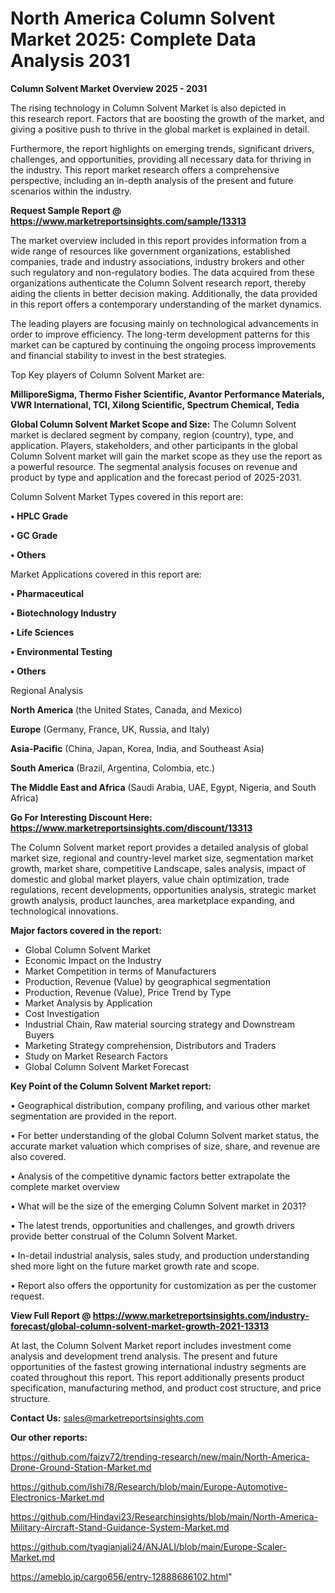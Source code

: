  # North America Column Solvent Market 2025: Complete Data Analysis 2031

<Strong> Column Solvent Market Overview 2025 - 2031</strong>

The rising technology in Column Solvent Market is also depicted in this research report. Factors that are boosting the growth of the market, and giving a positive push to thrive in the global market is explained in detail.

Furthermore, the report highlights on emerging trends, significant drivers, challenges, and opportunities, providing all necessary data for thriving in the industry. This report market research offers a comprehensive perspective, including an in-depth analysis of the present and future scenarios within the industry.

<strong>Request Sample Report @ <a href=https://www.marketreportsinsights.com/sample/13313>https://www.marketreportsinsights.com/sample/13313</a></strong>

The market overview included in this report provides information from a wide range of resources like government organizations, established companies, trade and industry associations, industry brokers and other such regulatory and non-regulatory bodies. The data acquired from these organizations authenticate the Column Solvent research report, thereby aiding the clients in better decision making. Additionally, the data provided in this report offers a contemporary understanding of the market dynamics.

The leading players are focusing mainly on technological advancements in order to improve efficiency. The long-term development patterns for this market can be captured by continuing the ongoing process improvements and financial stability to invest in the best strategies.

Top Key players of Column Solvent Market are:

<strong>MilliporeSigma, Thermo Fisher Scientific, Avantor Performance Materials, VWR International, TCI, Xilong Scientific, Spectrum Chemical, Tedia</strong>

<strong><b>Global Column Solvent Market Scope and Size:</b></strong>
The Column Solvent market is declared segment by company, region (country), type, and application. Players, stakeholders, and other participants in the global Column Solvent market will gain the market scope as they use the report as a powerful resource. The segmental analysis focuses on revenue and product by type and application and the forecast period of 2025-2031.

Column Solvent Market Types covered in this report are:

<strong>• HPLC Grade

• GC Grade

• Others</strong>

Market Applications covered in this report are:

<strong>• Pharmaceutical

• Biotechnology Industry

• Life Sciences

• Environmental Testing

• Others</strong> 

Regional Analysis

<strong>North America</strong> (the United States, Canada, and Mexico)

<strong>Europe</strong> (Germany, France, UK, Russia, and Italy)

<strong>Asia-Pacific</strong> (China, Japan, Korea, India, and Southeast Asia)

<strong>South America</strong> (Brazil, Argentina, Colombia, etc.)

<strong>The Middle East and Africa</strong> (Saudi Arabia, UAE, Egypt, Nigeria, and South Africa)

<strong>Go For Interesting Discount Here: <a href=https://www.marketreportsinsights.com/discount/13313>https://www.marketreportsinsights.com/discount/13313</a></strong>

The Column Solvent market report provides a detailed analysis of global market size, regional and country-level market size, segmentation market growth, market share, competitive Landscape, sales analysis, impact of domestic and global market players, value chain optimization, trade regulations, recent developments, opportunities analysis, strategic market growth analysis, product launches, area marketplace expanding, and technological innovations.

<strong><b>Major factors covered in the report:</b></strong>
<ul>
  <li>Global Column Solvent Market </li>
  <li>Economic Impact on the Industry</li>
  <li>Market Competition in terms of Manufacturers</li>
  <li>Production, Revenue (Value) by geographical segmentation</li>
  <li>Production, Revenue (Value), Price Trend by Type</li>
  <li>Market Analysis by Application</li>
  <li>Cost Investigation</li>
  <li>Industrial Chain, Raw material sourcing strategy and Downstream Buyers</li>
  <li>Marketing Strategy comprehension, Distributors and Traders</li>
  <li>Study on Market Research Factors</li>
  <li>Global Column Solvent Market Forecast</li>
</ul>

<strong><b>Key Point of the Column Solvent Market report:</b></strong>

• Geographical distribution, company profiling, and various other market segmentation are provided in the report.

• For better understanding of the global Column Solvent market status, the accurate market valuation which comprises of size, share, and revenue are also covered.

• Analysis of the competitive dynamic factors better extrapolate the complete market overview

• What will be the size of the emerging Column Solvent market in 2031?

• The latest trends, opportunities and challenges, and growth drivers provide better construal of the Column Solvent Market.

• In-detail industrial analysis, sales study, and production understanding shed more light on the future market growth rate and scope.

• Report also offers the opportunity for customization as per the customer request.

<strong><b>View Full Report @ <a href=https://www.marketreportsinsights.com/industry-forecast/global-column-solvent-market-growth-2021-13313>https://www.marketreportsinsights.com/industry-forecast/global-column-solvent-market-growth-2021-13313</a></b></strong>


At last, the Column Solvent Market report includes investment come analysis and development trend analysis. The present and future opportunities of the fastest growing international industry segments are coated throughout this report. This report additionally presents product specification, manufacturing method, and product cost structure, and price structure.

<strong>Contact Us:</strong>
sales@marketreportsinsights.com

<strong>Our other reports:</strong>

<a href=https://github.com/faizy72/trending-research/new/main/North-America-Drone-Ground-Station-Market.md>https://github.com/faizy72/trending-research/new/main/North-America-Drone-Ground-Station-Market.md</a>

<a href=https://github.com/Ishi78/Research/blob/main/Europe-Automotive-Electronics-Market.md>https://github.com/Ishi78/Research/blob/main/Europe-Automotive-Electronics-Market.md</a>

<a href=https://github.com/Hindavi23/Researchinsights/blob/main/North-America-Military-Aircraft-Stand-Guidance-System-Market.md>https://github.com/Hindavi23/Researchinsights/blob/main/North-America-Military-Aircraft-Stand-Guidance-System-Market.md</a>

<a href=https://github.com/tyagianjali24/ANJALI/blob/main/Europe-Scaler-Market.md>https://github.com/tyagianjali24/ANJALI/blob/main/Europe-Scaler-Market.md</a>

<a href=https://ameblo.jp/cargo656/entry-12888686102.html>https://ameblo.jp/cargo656/entry-12888686102.html</a>"
